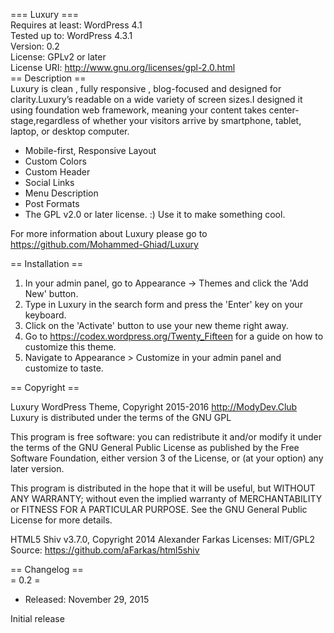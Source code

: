 === Luxury ===<br/>
Requires at least: WordPress 4.1<br/>
Tested up to: WordPress 4.3.1<br/>
Version: 0.2<br/>
License: GPLv2 or later<br/>
License URI: http://www.gnu.org/licenses/gpl-2.0.html<br/>
== Description ==<br/>
Luxury is clean , fully responsive , blog-focused and designed for clarity.Luxury’s readable on a wide variety of screen sizes.I designed it using foundation web framework, meaning your content takes center-stage,regardless of whether your visitors arrive by smartphone, tablet, laptop, or desktop computer.
<br/>
* Mobile-first, Responsive Layout
* Custom Colors
* Custom Header
* Social Links
* Menu Description
* Post Formats
* The GPL v2.0 or later license. :) Use it to make something cool.

For more information about Luxury please go to https://github.com/Mohammed-Ghiad/Luxury<br/>

== Installation ==<br/>

1. In your admin panel, go to Appearance -> Themes and click the 'Add New' button.
2. Type in Luxury in the search form and press the 'Enter' key on your keyboard.
3. Click on the 'Activate' button to use your new theme right away.
4. Go to https://codex.wordpress.org/Twenty_Fifteen for a guide on how to customize this theme.
5. Navigate to Appearance > Customize in your admin panel and customize to taste.

== Copyright ==

Luxury WordPress Theme, Copyright 2015-2016 http://ModyDev.Club
Luxury is distributed under the terms of the GNU GPL

This program is free software: you can redistribute it and/or modify
it under the terms of the GNU General Public License as published by
the Free Software Foundation, either version 3 of the License, or
(at your option) any later version.

This program is distributed in the hope that it will be useful,
but WITHOUT ANY WARRANTY; without even the implied warranty of
MERCHANTABILITY or FITNESS FOR A PARTICULAR PURPOSE. See the
GNU General Public License for more details.

HTML5 Shiv v3.7.0, Copyright 2014 Alexander Farkas
Licenses: MIT/GPL2
Source: https://github.com/aFarkas/html5shiv

== Changelog ==<br/>
= 0.2 =<br/>
* Released: November 29, 2015

Initial release
